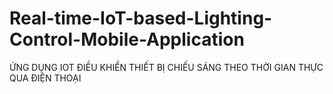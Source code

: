 # Real-time-IoT-based-Lighting-Control-Mobile-Application
ỨNG DỤNG IOT ĐIỀU KHIỂN THIẾT BỊ CHIẾU SÁNG THEO THỜI GIAN THỰC QUA ĐIỆN THOẠI
